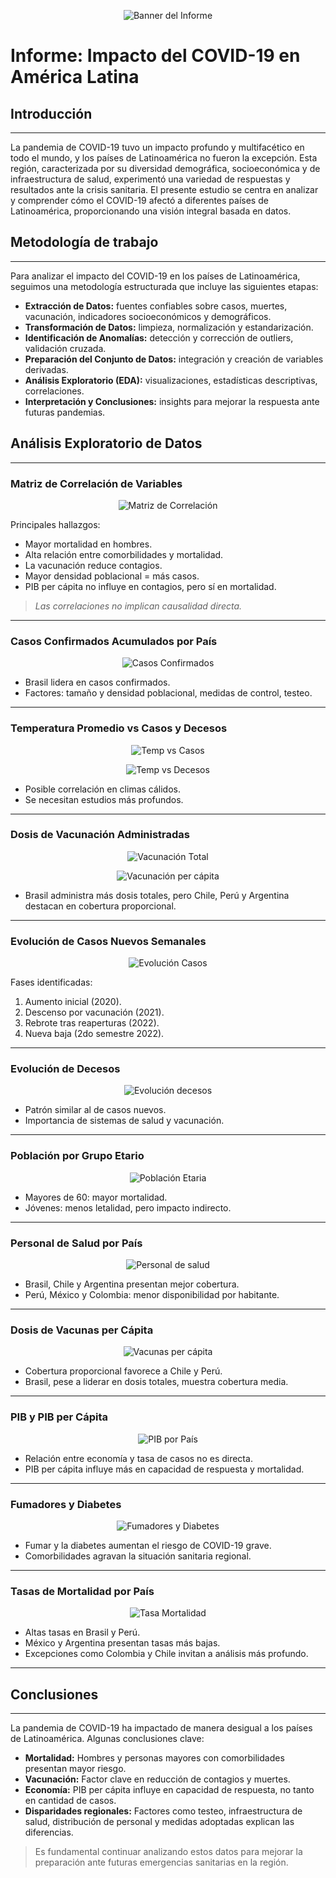 <p align="center">
  <img src="./Imagenes/Banner_informe.jpg" alt="Banner del Informe">
</p>

# Informe: Impacto del COVID-19 en América Latina

## Introducción
---

La pandemia de COVID-19 tuvo un impacto profundo y multifacético en todo el mundo, y los países de Latinoamérica no fueron la excepción. Esta región, caracterizada por su diversidad demográfica, socioeconómica y de infraestructura de salud, experimentó una variedad de respuestas y resultados ante la crisis sanitaria. El presente estudio se centra en analizar y comprender cómo el COVID-19 afectó a diferentes países de Latinoamérica, proporcionando una visión integral basada en datos.

## Metodología de trabajo
---

Para analizar el impacto del COVID-19 en los países de Latinoamérica, seguimos una metodología estructurada que incluye las siguientes etapas:

- **Extracción de Datos:** fuentes confiables sobre casos, muertes, vacunación, indicadores socioeconómicos y demográficos.
- **Transformación de Datos:** limpieza, normalización y estandarización.
- **Identificación de Anomalías:** detección y corrección de outliers, validación cruzada.
- **Preparación del Conjunto de Datos:** integración y creación de variables derivadas.
- **Análisis Exploratorio (EDA):** visualizaciones, estadísticas descriptivas, correlaciones.
- **Interpretación y Conclusiones:** insights para mejorar la respuesta ante futuras pandemias.

## Análisis Exploratorio de Datos
---

### Matriz de Correlación de Variables

<p align="center">
  <img src="./Graficos/matriz_de_correlacion.png" alt="Matriz de Correlación">
</p>

Principales hallazgos:

- Mayor mortalidad en hombres.
- Alta relación entre comorbilidades y mortalidad.
- La vacunación reduce contagios.
- Mayor densidad poblacional = más casos.
- PIB per cápita no influye en contagios, pero sí en mortalidad.

> *Las correlaciones no implican causalidad directa.*

---

### Casos Confirmados Acumulados por País

<p align="center">
  <img src="./Graficos/total_casos_confirmados_por_pais.png" alt="Casos Confirmados">
</p>

- Brasil lidera en casos confirmados.
- Factores: tamaño y densidad poblacional, medidas de control, testeo.

---

### Temperatura Promedio vs Casos y Decesos

<p align="center">
  <img src="./Graficos/Diagrama_de_dispersión_de_temperatura_promedio_vs_nuevos_confirmados_por_país.png" alt="Temp vs Casos">
</p>

<p align="center">
  <img src="./Graficos/Diagrama_de_dispersión_de_temperatura_promedio_vs_decesos_por_COVID-19_por_país.png" alt="Temp vs Decesos">
</p>

- Posible correlación en climas cálidos.
- Se necesitan estudios más profundos.

---

### Dosis de Vacunación Administradas

<p align="center">
  <img src="./Graficos/dosis_de_vacunacion_administradas_por_pais.png" alt="Vacunación Total">
</p>

<p align="center">
  <img src="./Graficos/dosis_de_vacunacion_administradas_por_cada_100_personas.png" alt="Vacunación per cápita">
</p>

- Brasil administra más dosis totales, pero Chile, Perú y Argentina destacan en cobertura proporcional.

---

### Evolución de Casos Nuevos Semanales

<p align="center">
  <img src="./Graficos/Evolución_de_Casos_Nuevos_de_COVID-19_en_América_Latina.png" alt="Evolución Casos">
</p>

Fases identificadas:
1. Aumento inicial (2020).
2. Descenso por vacunación (2021).
3. Rebrote tras reaperturas (2022).
4. Nueva baja (2do semestre 2022).

---

### Evolución de Decesos

<p align="center">
  <img src="./Graficos/Evolucion_de_decesoss_de_COVID-19_en_America_Latina.png" alt="Evolución decesos">
</p>

- Patrón similar al de casos nuevos.
- Importancia de sistemas de salud y vacunación.

---

### Población por Grupo Etario

<p align="center">
  <img src="./Graficos/Poblacion_por_Grupo_Etario_y_Pais_en_America_Latina.png" alt="Población Etaria">
</p>

- Mayores de 60: mayor mortalidad.
- Jóvenes: menos letalidad, pero impacto indirecto.

---

### Personal de Salud por País

<p align="center">
  <img src="./Graficos/Personal_de_Salud_por_Pais.png" alt="Personal de salud">
</p>

- Brasil, Chile y Argentina presentan mejor cobertura.
- Perú, México y Colombia: menor disponibilidad por habitante.

---

### Dosis de Vacunas per Cápita

<p align="center">
  <img src="./Graficos/Dosis_per_capita_de_vacunas_administradas_por_Pais.png" alt="Vacunas per cápita">
</p>

- Cobertura proporcional favorece a Chile y Perú.
- Brasil, pese a liderar en dosis totales, muestra cobertura media.

---

### PIB y PIB per Cápita

<p align="center">
  <img src="./Graficos/GDP_y_GDP_per_Capita_por_Pais.png" alt="PIB por País">
</p>

- Relación entre economía y tasa de casos no es directa.
- PIB per cápita influye más en capacidad de respuesta y mortalidad.

---

### Fumadores y Diabetes

<p align="center">
  <img src="./Graficos/Prevalencia_de_fumadores_y_diabetes_por_Pais.png" alt="Fumadores y Diabetes">
</p>

- Fumar y la diabetes aumentan el riesgo de COVID-19 grave.
- Comorbilidades agravan la situación sanitaria regional.

---

### Tasas de Mortalidad por País

<p align="center">
  <img src="./Graficos/Tasas_de_Mortalidad_por_Pais.png" alt="Tasa Mortalidad">
</p>

- Altas tasas en Brasil y Perú.
- México y Argentina presentan tasas más bajas.
- Excepciones como Colombia y Chile invitan a análisis más profundo.

---

## Conclusiones
---

La pandemia de COVID-19 ha impactado de manera desigual a los países de Latinoamérica. Algunas conclusiones clave:

- **Mortalidad:** Hombres y personas mayores con comorbilidades presentan mayor riesgo.
- **Vacunación:** Factor clave en reducción de contagios y muertes.
- **Economía:** PIB per cápita influye en capacidad de respuesta, no tanto en cantidad de casos.
- **Disparidades regionales:** Factores como testeo, infraestructura de salud, distribución de personal y medidas adoptadas explican las diferencias.

> Es fundamental continuar analizando estos datos para mejorar la preparación ante futuras emergencias sanitarias en la región.
